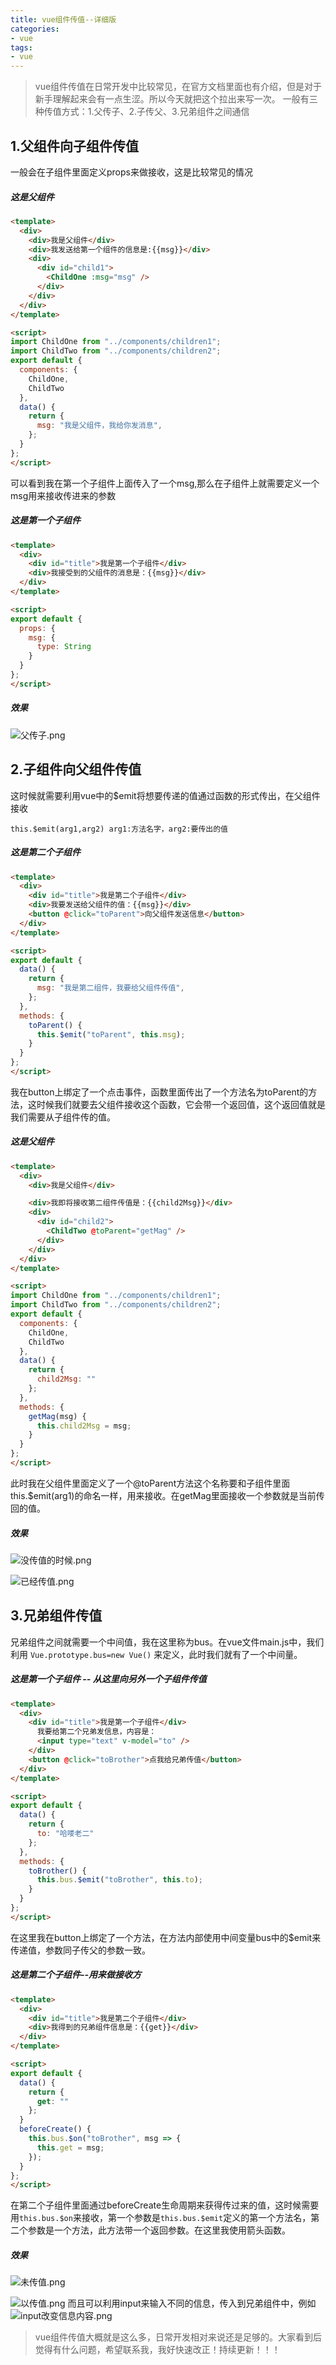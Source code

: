 ```yaml
---
title: vue组件传值--详细版
categories:
- vue
tags:
- vue
---
```

> vue组件传值在日常开发中比较常见，在官方文档里面也有介绍，但是对于新手理解起来会有一点生涩。所以今天就把这个拉出来写一次。
一般有三种传值方式：1.父传子、2.子传父、3.兄弟组件之间通信
## 1.父组件向子组件传值
一般会在子组件里面定义props来做接收，这是比较常见的情况
##### 这是父组件
``` html
<template>
  <div>
    <div>我是父组件</div>
    <div>我发送给第一个组件的信息是:{{msg}}</div>
    <div>
      <div id="child1">
        <ChildOne :msg="msg" />
      </div>
    </div>
  </div>
</template>

<script>
import ChildOne from "../components/children1";
import ChildTwo from "../components/children2";
export default {
  components: {
    ChildOne,
    ChildTwo
  },
  data() {
    return {
      msg: "我是父组件，我给你发消息",
    };
  }
};
</script>
```
可以看到我在第一个子组件上面传入了一个msg,那么在子组件上就需要定义一个msg用来接收传进来的参数
##### 这是第一个子组件
``` html
<template>
  <div>
    <div id="title">我是第一个子组件</div>
    <div>我接受到的父组件的消息是：{{msg}}</div>
  </div>
</template>

<script>
export default {
  props: {
    msg: {
      type: String
    }
  }
};
</script>
```
##### 效果
![父传子.png](https://upload-images.jianshu.io/upload_images/17304901-4ec8c86f4862aca0.png?imageMogr2/auto-orient/strip%7CimageView2/2/w/1240)

## 2.子组件向父组件传值
这时候就需要利用vue中的$emit将想要传递的值通过函数的形式传出，在父组件接收

`this.$emit(arg1,arg2) arg1:方法名字，arg2:要传出的值`
##### 这是第二个子组件
``` html
<template>
  <div>
    <div id="title">我是第二个子组件</div>
    <div>我要发送给父组件的值：{{msg}}</div>
    <button @click="toParent">向父组件发送信息</button>
  </div>
</template>

<script>
export default {
  data() {
    return {
      msg: "我是第二组件，我要给父组件传值",
    };
  },
  methods: {
    toParent() {
      this.$emit("toParent", this.msg);
    }
  }
};
</script>
```
我在button上绑定了一个点击事件，函数里面传出了一个方法名为toParent的方法，这时候我们就要去父组件接收这个函数，它会带一个返回值，这个返回值就是我们需要从子组件传的值。
##### 这是父组件
``` html
<template>
  <div>
    <div>我是父组件</div>

    <div>我即将接收第二组件传值是：{{child2Msg}}</div>
    <div>
      <div id="child2">
        <ChildTwo @toParent="getMag" />
      </div>
    </div>
  </div>
</template>

<script>
import ChildOne from "../components/children1";
import ChildTwo from "../components/children2";
export default {
  components: {
    ChildOne,
    ChildTwo
  },
  data() {
    return {
      child2Msg: ""
    };
  },
  methods: {
    getMag(msg) {
      this.child2Msg = msg;
    }
  }
};
</script>
```
此时我在父组件里面定义了一个@toParent方法这个名称要和子组件里面this.$emit(arg1)的命名一样，用来接收。在getMag里面接收一个参数就是当前传回的值。
##### 效果
![没传值的时候.png](https://upload-images.jianshu.io/upload_images/17304901-bba30769b6092908.png?imageMogr2/auto-orient/strip%7CimageView2/2/w/1240)

![已经传值.png](https://upload-images.jianshu.io/upload_images/17304901-163c7cd14d32f9d1.png?imageMogr2/auto-orient/strip%7CimageView2/2/w/1240)
## 3.兄弟组件传值
兄弟组件之间就需要一个中间值，我在这里称为bus。在vue文件main.js中，我们利用 `Vue.prototype.bus=new Vue()` 来定义，此时我们就有了一个中间量。
##### 这是第一个子组件 -- 从这里向另外一个子组件传值
``` html
<template>
  <div>
    <div id="title">我是第一个子组件</div>
      我要给第二个兄弟发信息，内容是：
      <input type="text" v-model="to" />
    </div>
    <button @click="toBrother">点我给兄弟传值</button>
  </div>
</template>

<script>
export default {
  data() {
    return {
      to: "哈喽老二"
    };
  },
  methods: {
    toBrother() {
      this.bus.$emit("toBrother", this.to);
    }
  }
};
</script>
``` 
在这里我在button上绑定了一个方法，在方法内部使用中间变量bus中的$emit来传递值，参数同子传父的参数一致。
##### 这是第二个子组件--用来做接收方
``` html
<template>
  <div>
    <div id="title">我是第二个子组件</div> 
    <div>我得到的兄弟组件信息是：{{get}}</div>
  </div>
</template>

<script>
export default {
  data() {
    return {
      get: ""
    };
  }
  beforeCreate() {
    this.bus.$on("toBrother", msg => {
      this.get = msg;
    });
  }
};
</script>
```
在第二个子组件里面通过beforeCreate生命周期来获得传过来的值，这时候需要用`this.bus.$on`来接收，第一个参数是`this.bus.$emit`定义的第一个方法名，第二个参数是一个方法，此方法带一个返回参数。在这里我使用箭头函数。
##### 效果
![未传值.png](https://upload-images.jianshu.io/upload_images/17304901-39c8836a6b4fcb65.png?imageMogr2/auto-orient/strip%7CimageView2/2/w/1240)

![以传值.png](https://upload-images.jianshu.io/upload_images/17304901-0674fab32405b3ef.png?imageMogr2/auto-orient/strip%7CimageView2/2/w/1240)
而且可以利用input来输入不同的信息，传入到兄弟组件中，例如
![input改变信息内容.png](https://upload-images.jianshu.io/upload_images/17304901-c934b0a43a32f17d.png?imageMogr2/auto-orient/strip%7CimageView2/2/w/1240)

> vue组件传值大概就是这么多，日常开发相对来说还是足够的。大家看到后觉得有什么问题，希望联系我，我好快速改正！持续更新！！！
